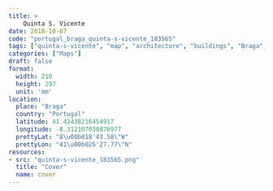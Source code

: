 ```yaml
---
title: > 
    Quinta S. Vicente
date: 2018-10-07
code: "portugal_braga_quinta-s-vicente_183565"
tags: ["quinta-s-vicente", "map", "architecture", "buildings", "Braga", "Portugal"]
categories: ["Maps"]
draft: false
format:
  width: 210
  height: 297
  unit: 'mm'
location:
  place: "Braga"
  country: "Portugal"
  latitude: 41.42438216454917
  longitude: -8.312107030876977
  prettyLat: "8\u00b018'43.58\"W"
  prettyLon: "41\u00b025'27.77\"N"
resources:
- src: "quinta-s-vicente_183565.png"
  title: "Cover"
  name: cover
---
```

